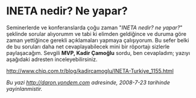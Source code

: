 # INETA nedir? Ne yapar?
Seminerlerde ve konferanslarda çoğu zaman "*INETA nedir? ne yapar?*"
şeklinde sorular alıyorumm ve tabi ki elimden geldiğince ve duruma göre
zaman yettiğince gerekli açıklamaları yapmaya çalışıyorum. Bu sefer
belki de bu soruları daha net cevaplayabilecek mini bir röportajı
sizlerle paylaşacağım. Sevgili **MVP, Kadir Çamoğlu** sordu, ben
cevapladım; yazıyı aşağıdaki adresten inceleyebilirsiniz.

<http://www.chip.com.tr/blog/kadircamoglu/INETA-Turkiye_1155.html>



*Bu yazi http://daron.yondem.com adresinde, 2008-7-23 tarihinde yayinlanmistir.*
